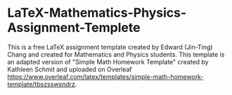 # LaTeX-Mathematics-Physics-Assignment-Templete
This is a free LaTeX assignment template created by Edward (Jin-Ting) Chang and created for Mathematics and Physics students. This template is an adapted version of "Simple Math Homework Template" created by Kathleen Schmit and uploaded on Overleaf https://www.overleaf.com/latex/templates/simple-math-homework-template/tbszsswsndrz.
